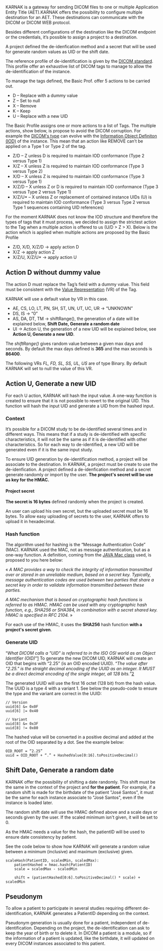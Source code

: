 KARNAK is a gateway for sending DICOM files to one or multiple Application Entity Title (AET).KARNAK offers the possibility to configure multiple destination for an AET.
These destinations can communicate with the DICOM or DICOM WEB protocol.

Besides different configurations of the destination like the DICOM endpoint or the credentials, it’s possible to assign a project to a destination.

A project defined the de-idenfication method and a secret that will be used for generate random values as UID or the shift date.

The reference profile of de-identification is given by the [DICOM standard](hehttp://dicom.nema.org/medical/dicom/current/output/chtml/part15/chapter_E.html). This profile offer an exhaustive list of DICOM tags to manage to allow the de-identification of the instance.

To manage the tags defined, the Basic Prof. offer 5 actions to be carried out.

* D – Replace with a dummy value
* Z – Set to null
* X – Remove
* K – Keep
* U – Replace with a new UID

The Basic Profile assigns one or more actions to a list of Tags. The multiple actions, show below, is propose to avoid the DICOM corruption. For example the [DICOM's type](http://dicom.nema.org/dicom/2013/output/chtml/part05/sect_7.4.html) can evolve with the [Information Object Definiton (IOD)](http://dicom.nema.org/medical/dicom/current/output/chtml/part04/chapter_6.html) of the instance. This mean that an action like REMOVE can’t be applied on a Type 1 or Type 2 of the tag.

* Z/D – Z unless D is required to maintain IOD conformance (Type 2 versus Type 1)
* X/Z – X unless Z is required to maintain IOD conformance (Type 3 versus Type 2)
* X/D – X unless Z is required to maintain IOD conformance (Type 3 versus Type 1)
* X/Z/D – X unless Z or D is required to maintain IOD conformance (Type 3 versus Type 2 versus Type 1)
* X/Z/U* – X unless Z or replacement of contained instance UIDs (U) is required to maintain IOD conformance (Type 3 versus Type 2 versus Type 1 sequences containing UID references)

For the moment KARNAK does not know the IOD structure and therefore the types of tags that it must process, we decided to assign the strictest action to the Tag when a multiple action is offered to us (U/D > Z > X). Below is the action which is applied when multiple actions are proposed by the Basic Profile

* Z/D, X/D, X/Z/D → apply action D
* X/Z → apply action Z
* X/Z/U, X/Z/U* → apply action U

## Action D without dummy value

The action D must replace the Tag’s field with a dummy value. This field must be consistent with the [Value Representation](http://dicom.nema.org/medical/dicom/current/output/chtml/part05/sect_6.2.html) (VR) of the Tag.

KARNAK will use a default value by VR in this case.

* AE, CS, LO, LT, PN, SH, ST, UN, UT, UC, UR → “UNKNOWN”
* DS, IS → “0”
* AS, DA, DT, TM → shiftRange(), the generation of a date will be explained below, **Shift Date, Generate a random date**
* UI → Action U, the generation of a new UID will be explained below, see **Action U, Generate a new UID**.

The *shiftRange()* gives random value between a given max days and seconds. By default the max days defined is **365** and the max seconds is **86400**.

The following VRs *FL, FD, SL, SS, UL, US* are of type Binary. By default KARNAK will set to null the value of this VR.

## Action U, Generate a new UID

For each U action, KARNAK will hash the input value. A one-way function is created to ensure that it is not possible to revert to the original UID. This function will hash the input UID and generate a UID from the hashed input.

### Context

It’s possible for a DICOM study to be de-identified several times and in different ways. This means that if a study is de-identified with specific characteristics, it will not be the same as if it is de-identified with other characteristics. So for each way to de-identified, a new UID will be generated even if it is the same input study.

To ensure UID generation by de-identification method, a project will be associate to the destination. In KARNAK, a project must be create to use the de-idenfication. A project defined a de-idenfication method and a secret generate randomly or import by the user. **The project's secret will be use as key for the HMAC.**

#### Project secret

**The secret is 16 bytes** defined randomly when the project is created.

An user can upload his own secret, but the uploaded secret must be 16 bytes. To allow easy uploading of secrets to the user, KARNAK offers to upload it in hexadecimal.

### Hash function

The algorithm used for hashing is the “Message Authentication Code” (MAC). KARNAK used the MAC, not as message authentication, but as a one-way function. A definition, coming from the [JAVA Mac class](https://docs.oracle.com/en/java/javase/14/docs/api/java.base/javax/crypto/Mac.html) used, is proposed to you here below:

« *A MAC provides a way to check the integrity of information transmitted over or stored in an unreliable medium, based on a secret key. Typically, message authentication codes are used between two parties that share a secret key in order to validate information transmitted between these parties.*

*A MAC mechanism that is based on cryptographic hash functions is referred to as HMAC. HMAC can be used with any cryptographic hash function, e.g., SHA256 or SHA384, in combination with a secret shared key. HMAC is specified in RFC 2104.* »

For each use of the HMAC, it uses the **SHA256** hash function **with a project's secret given**.

### Generate UID

“*What DICOM calls a "UID" is referred to in the ISO OSI world as an Object Identifier (OID)*”[1] To generate the new DICOM UID, KARNAK will create an OID that begins with “2.25” (is an OID encoded UUID). “*The value after "2.25." is the straight decimal encoding of the UUID as an integer. It MUST be a direct decimal encoding of the single integer, all 128 bits.*”[2]

[1]: <https://www.dclunie.com/medical-image-faq/html/part2.html>
[2]: https://wiki.ihe.net/index.php/Creating_Unique_IDs_-_OID_and_UUID "How do you create an OID ?"

The generated UUID will use the first 16 octet (128 bit) from the hash value. The UUID is a type 4 with a variant 1. See below the pseudo-code to ensure the type and the variant are correct in the UUID:

```
// Version
uuid[6] &= 0x0F
uuid[6] |= 0x40

// Variant
uuid[8] &= 0x3F
uuid[8] != 0x80
```

The hashed value will be converted in a positive decimal and added at the root of the OID separated by a dot. See the example below:

```
OID_ROOT = “2.25”
uuid = OID_ROOT + “.” + HashedValue[0:16].toPositiveDecimal()
```

## Shift Date, Generate a random date

KARNAK offer the possibility of shifting a date randomly. This shift must be the same in the context of the project and **for the patient**. For example, if a random shift is made for the birthdate of the patient "José Santos", it must be the same for each instance associate to "José Santos", even if the instance is loaded later.

The random shift date will use the HMAC defined above and a scale days or seconds given by the user. If the scaled minimum isn't given, it will be set to 0.

As the HMAC needs a value for the hash, the patientID will be used to ensure date consistency by patient.

See the code below to show how KARNAK will generate a random value between a minimum (inclusive) and maximum (exclusive) given.

```
scaleHash(PatientID, scaledMin, scaledMax):
    patientHashed = hmac.hash(PatientID)
    scale = scaledMax - scaledMin

    shift = (patientHashed[0:6].toPositiveDecimal() * scale) + scaledMin
```

## Pseudonym

To allow a patient to participate in several studies requiring different de-identification, KARNAK generates a PatientID depending on the context.

Pseudonym generation is usually done for a patient, independent of de-identification. Depending on the project, the de-identification can ask to keep the year of birth or to delete it. In DICOM a patient is a module, so if the information of a patient is updated, like the birthdate, it will updated on every DICOM instances associated to this patient.



























